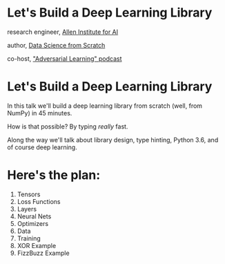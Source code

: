 # Let's Build a Deep Learning Library

research engineer, [Allen Institute for AI](http://allenai.org)

author, [Data Science from Scratch](http://shop.oreilly.com/product/0636920033400.do)

co-host, ["Adversarial Learning" podcast](http://adversariallearning.com)

# Let's Build a Deep Learning Library

In this talk we'll build a deep learning library
from scratch (well, from NumPy) in 45 minutes.

How is that possible? By typing _really_ fast.

Along the way we'll talk about library design,
type hinting, Python 3.6, and of course deep learning.


# Here's the plan:

1. Tensors
2. Loss Functions
3. Layers
4. Neural Nets
5. Optimizers
6. Data
7. Training
8. XOR Example
9. FizzBuzz Example
